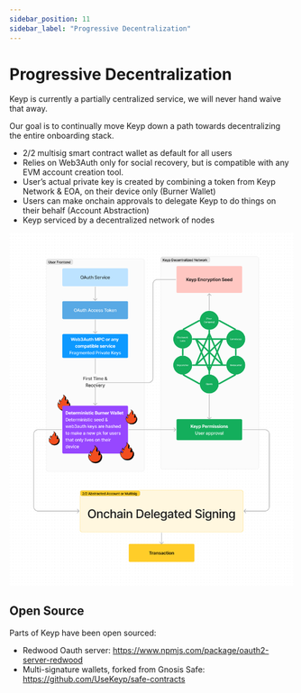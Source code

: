 ```yaml
---
sidebar_position: 11
sidebar_label: "Progressive Decentralization"
---
```


# Progressive Decentralization

Keyp is currently a partially centralized service, we will never hand waive that away.

Our goal is to continually move Keyp down a path towards decentralizing the entire onboarding stack.

- 2/2 multisig smart contract wallet as default for all users
- Relies on Web3Auth only for social recovery, but is compatible with any EVM account creation tool.
- User’s actual private key is created by combining a token from Keyp Network & EOA, on their device only (Burner Wallet)
- Users can make onchain approvals to delegate Keyp to do things on their behalf (Account Abstraction)
- Keyp serviced by a decentralized network of nodes

![keyp decentralization plan diagram](../static/img/Keyp_Architecture_Roadmap_v5.png)

## Open Source

Parts of Keyp have been open sourced:

- Redwood Oauth server: https://www.npmjs.com/package/oauth2-server-redwood
- Multi-signature wallets, forked from Gnosis Safe: https://github.com/UseKeyp/safe-contracts
